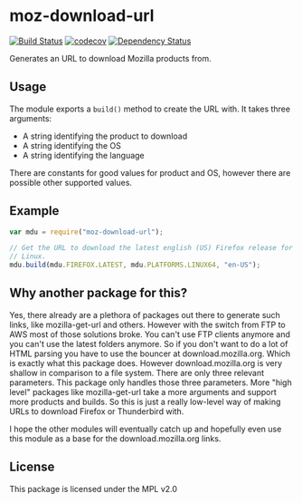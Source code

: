 # moz-download-url
[![Build Status](https://travis-ci.org/freaktechnik/moz-download-url.svg?branch=master)](https://travis-ci.org/freaktechnik/moz-download-url) [![codecov](https://codecov.io/gh/freaktechnik/moz-download-url/branch/master/graph/badge.svg)](https://codecov.io/gh/freaktechnik/moz-download-url) [![Dependency Status](https://dependencyci.com/github/freaktechnik/moz-download-url/badge)](https://dependencyci.com/github/freaktechnik/moz-download-url)

Generates an URL to download Mozilla products from.

## Usage
The module exports a `build()` method to create the URL with.
It takes three arguments:

 - A string identifying the product to download
 - A string identifying the OS
 - A string identifying the language

There are constants for good values for product and OS, however there are
possible other supported values.

## Example
```js
var mdu = require("moz-download-url");

// Get the URL to download the latest english (US) Firefox release for a 64-bit
// Linux.
mdu.build(mdu.FIREFOX.LATEST, mdu.PLATFORMS.LINUX64, "en-US");
```

## Why another package for this?
Yes, there already are a plethora of packages out there to generate such links,
like mozilla-get-url and others. However with the switch from FTP to AWS most
of those solutions broke. You can't use FTP clients anymore and you can't
use the latest folders anymore. So if you don't want to do a lot of HTML parsing
you have to use the bouncer at download.mozilla.org. Which is exactly what this
package does. However download.mozilla.org is very shallow in comparison to a
file system. There are only three relevant parameters. This package only
handles those three parameters. More "high level" packages like mozilla-get-url
take a more arguments and support more products and builds. So this is just a
really low-level way of making URLs to download Firefox or Thunderbird with.

I hope the other modules will eventually catch up and hopefully even use this
module as a base for the download.mozilla.org links.

## License
This package is licensed under the MPL v2.0
